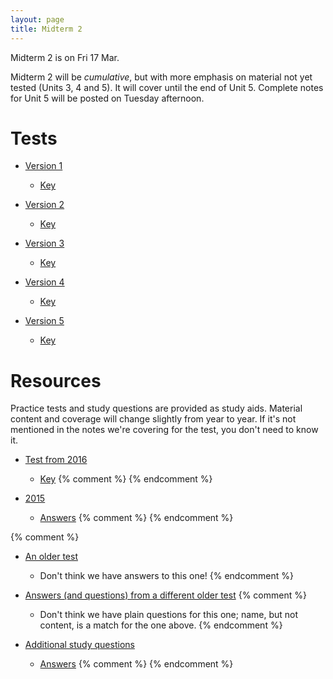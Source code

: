 ```yaml
---
layout: page
title: Midterm 2
---
```


Midterm 2 is on Fri 17 Mar. 

Midterm 2 will be _cumulative_, but with more emphasis on material not yet tested (Units 3, 4 and 5). It will cover until the end of Unit 5. Complete notes for Unit 5 will be posted on Tuesday afternoon.

# Tests

* [Version 1](materials/midterm2.1.test.pdf)
    * [Key](materials/midterm2.1.key.pdf)

* [Version 2](materials/midterm2.2.test.pdf)
    * [Key](materials/midterm2.2.key.pdf)

* [Version 3](materials/midterm2.3.test.pdf)
    * [Key](materials/midterm2.3.key.pdf)

* [Version 4](materials/midterm2.4.test.pdf)
    * [Key](materials/midterm2.4.key.pdf)

* [Version 5](materials/midterm2.5.test.pdf)
    * [Key](materials/midterm2.5.key.pdf)

# Resources

Practice tests and study questions are provided as study aids. Material content and coverage will change slightly from year to year. If it's not mentioned in the notes we're covering for the test, you don't need to know it.

* [Test from 2016](materials/2016/midterm2.3.test.pdf)
    * [Key](materials/2016/midterm2.3.key.pdf)
{% comment %} 
{% endcomment %} 

* [2015](http://lalashan.mcmaster.ca/3SS/2015/midterm2.1.test.pdf)
    * [Answers](http://lalashan.mcmaster.ca/3SS/2015/midterm2.1.key.pdf)
{% comment %} 
{% endcomment %} 

{% comment %} 
* [An older test](http://lalashan.mcmaster.ca/3SS/2012/midterm2.test.pdf)
	* Don't think we have answers to this one!
{% endcomment %} 

* [Answers (and questions) from a different older test](http://lalashan.mcmaster.ca/3SS/2012/midterm2.key.pdf)
{% comment %} 
	* Don't think we have plain questions for this one; name, but not content, is a match for the one above.
{% endcomment %} 

* [Additional study questions](http://lalashan.mcmaster.ca/3SS/2015/midterm23sq.sq.pdf)
    * [Answers](http://lalashan.mcmaster.ca/3SS/2015/midterm23sq.key.pdf)
{% comment %} 
{% endcomment %} 
